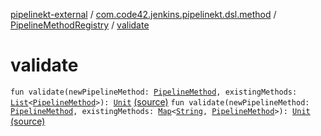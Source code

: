 [pipelinekt-external](../../index.md) / [com.code42.jenkins.pipelinekt.dsl.method](../index.md) / [PipelineMethodRegistry](index.md) / [validate](./validate.md)

# validate

`fun validate(newPipelineMethod: `[`PipelineMethod`](../../com.code42.jenkins.pipelinekt.core.method/-pipeline-method/index.md)`, existingMethods: `[`List`](https://kotlinlang.org/api/latest/jvm/stdlib/kotlin.collections/-list/index.html)`<`[`PipelineMethod`](../../com.code42.jenkins.pipelinekt.core.method/-pipeline-method/index.md)`>): `[`Unit`](https://kotlinlang.org/api/latest/jvm/stdlib/kotlin/-unit/index.html) [(source)](https://github.com/code42/pipelinekt/tree/master/dsl/src/main/kotlin/com/code42/jenkins/pipelinekt/dsl/method/PipelineMethodRegistry.kt#L6)
`fun validate(newPipelineMethod: `[`PipelineMethod`](../../com.code42.jenkins.pipelinekt.core.method/-pipeline-method/index.md)`, existingMethods: `[`Map`](https://kotlinlang.org/api/latest/jvm/stdlib/kotlin.collections/-map/index.html)`<`[`String`](https://kotlinlang.org/api/latest/jvm/stdlib/kotlin/-string/index.html)`, `[`PipelineMethod`](../../com.code42.jenkins.pipelinekt.core.method/-pipeline-method/index.md)`>): `[`Unit`](https://kotlinlang.org/api/latest/jvm/stdlib/kotlin/-unit/index.html) [(source)](https://github.com/code42/pipelinekt/tree/master/dsl/src/main/kotlin/com/code42/jenkins/pipelinekt/dsl/method/PipelineMethodRegistry.kt#L12)